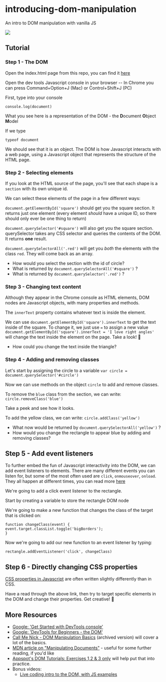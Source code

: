 # introducing-dom-manipulation
An intro to DOM manipulation with vanilla JS

![](http://i.giphy.com/90F8aUepslB84.gif)

## Tutorial

### Step 1 - The DOM

Open the index.html page from this repo, you can find it [here](https://arrested-developer.github.io/introducing-dom-manipulation/)

Open the dev tools Javascript console in your browser -- In Chrome you can press Command+Option+J (Mac) or Control+Shift+J (PC)

First, type into your console

```
console.log(document)
```

What you see here is a representation of the DOM - the **D**ocument **O**bject **M**odel

If we type 

```
typeof document
```

We should see that it is an object. The DOM is how Javascript interacts with a web page, using a Javascript object that represents the structure of the HTML page.

### Step 2 - Selecting elements

If you look at the HTML source of the page, you'll see that each shape is a `section` with its own unique id.

We can select these elements of the page in a few different ways:

`document.getElementById('square')` should get you the square section. It returns just one element (every element _should_ have a unique ID, so there should only ever be one thing to return)

`document.querySelector('#square')` will also get you the square section. querySelector takes any CSS selector and queries the contents of the DOM. It returns **one** result.

`document.querySelectorAll('.red')` will get you _both_ the elements with the class `red`. They will come back as an array.

* How would you select the section with the id of circle?
* What is returned by `document.querySelectorAll('#square')` ?
* What is returned by `document.querySelector('.red')` ?

### Step 3 - Changing text content

Although they appear in the Chrome console as HTML elements, DOM nodes are Javascript objects, with many properties and methods.

The `innerText` property contains whatever text is inside the element.

We can use `document.getElementById('square').innerText` to get the text inside of the square.
To change it, we just use `=` to assign a new value
`document.getElementById('square').innerText = 'I love right angles'` will change the text inside the element on the page. Take a look! 👀

* How could you change the text inside the triangle?

### Step 4 - Adding and removing classes

Let's start by assigning the circle to a variable
`var circle = document.querySelector('#circle')`

Now we can use methods on the object `circle` to add and remove classes.

To remove the `blue` class from the section, we can write:
`circle.removeClass('blue')`

Take a peek and see how it looks.

To add the yellow class, we can write:
`circle.addClass('yellow')`

* What now would be returned by `document.querySelectorAll('yellow')` ?
* How would you change the rectangle to appear blue by adding and removing classes?

## Step 5 - Add event listeners

To further embed the fun of Javascript interactivity into the DOM, we can add event listeners to elements. There are many different events you can listen for, but some of the most often used are `click`, `onmouseover`, `onload`. They all happen at different times, you can read more [here](https://www.w3schools.com/js/js_htmldom_eventlistener.asp)

We're going to add a click event listener to the rectangle.

Start by creating a variable to store the rectangle DOM node

We're going to make a new function that changes the class of the target that is clicked on:

```
function changeClass(event) {
event.target.classList.toggle('bigBorders');
}
```

Now we're going to add our new function to an event listener by typing:

`rectangle.addEventListener('click', changeClass)`

## Step 6 - Directly changing CSS properties

[CSS properties in Javascript](https://developer.mozilla.org/en-US/docs/Web/CSS/CSS_Properties_Reference) are often written slightly differently than in CSS.

Have a read through the above link, then try to target specific elements in the DOM and change their properties. Get creative! 🎨

## More Resources

+ [Google: 'Get Started with DevTools console'](https://developers.google.com/web/tools/chrome-devtools/console/get-started)
+ [Google: 'DevTools for Beginners - the DOM'](https://developers.google.com/web/tools/chrome-devtools/beginners/html)
+ [Call Me Nick - DOM Manipulation Basics](https://web.archive.org/web/20170718105716/https://callmenick.com/post/basics-javascript-dom-manipulation) (archived version) will cover a lot of the basics.
+ [MDN article on "Manipulating Documents"](https://developer.mozilla.org/en-US/docs/Learn/JavaScript/Client-side_web_APIs/Manipulating_documents) - useful for some further reading, if you'd like
+ [Appspot's DOM Tutorials: Exercises 1,2 & 3 only](https://dom-tutorials.appspot.com/static/index.html) will help put that into practice.
+ Bonus videos:
  + [Live coding intro to the DOM, with JS examples](https://www.youtube.com/watch?v=eaLKqoB9Fu0)

